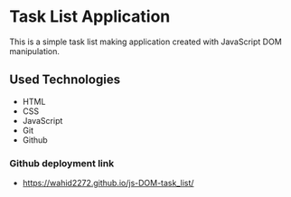 # Task List Application

This is a simple task list making application created with JavaScript DOM manipulation. 

## Used Technologies
  - HTML
  - CSS
  - JavaScript
  - Git
  - Github

### Github deployment link

- https://wahid2272.github.io/js-DOM-task_list/
